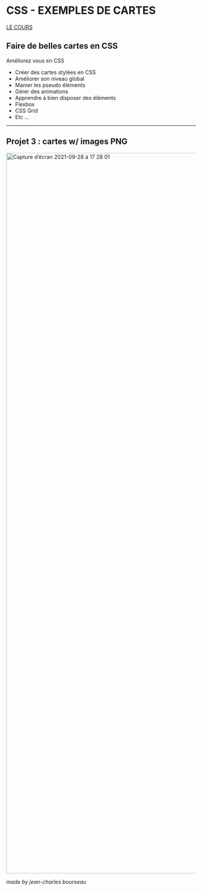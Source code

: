 # CSS - EXEMPLES DE CARTES

[LE COURS](https://www.udemy.com/course/faire-de-belles-cartes-en-css/)

## Faire de belles cartes en CSS
Améliorez vous en CSS

- Créer des cartes stylées en CSS
- Améliorer son niveau global
- Manier les pseudo éléments
- Gérer des animations
- Apprendre à bien disposer des éléments
- Flexbox
- CSS Grid
- Etc …

---
## Projet 3 : cartes w/ images PNG

<img width="1916" alt="Capture d’écran 2021-09-28 à 17 28 01" src="https://user-images.githubusercontent.com/5016747/135118188-86748a2b-6960-48db-bf90-1968203679c4.png">

*made by jean-charles bourseau*

